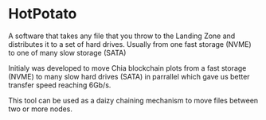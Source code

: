 # HotPotato
A software that takes any file that you throw to the Landing Zone and distributes it to a set of hard drives. Usually from one fast storage (NVME) to one of many slow storage (SATA)

Initialy was developed to move Chia blockchain plots from a fast storage (NVME) to many slow hard drives (SATA) in parrallel which gave us better transfer speed reaching 6Gb/s.

This tool can be used as a daizy chaining mechanism to move files between two or more nodes.
